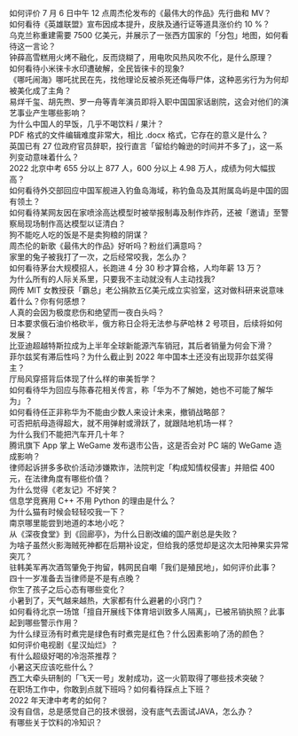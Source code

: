如何评价 7 月 6 日中午 12 点周杰伦发布的《最伟大的作品》先行曲和 MV？  
如何看待《英雄联盟》宣布因成本提升，皮肤及通行证等道具涨价约 10 %？  
乌克兰称重建需要 7500 亿美元，并展示了一张西方国家的「分包」地图，如何看待这一言论？  
钟薛高雪糕用火烤不融化，反而烧糊了，用电吹风热风吹不化，是什么原理？  
如何看待小米徕卡水印遭破解，全民皆徕卡的现象?  
《哪吒闹海》哪吒扰民在先，找他理论反被杀死还侮辱尸体，这种恶劣行为为何却被美化成了主角？  
易烊千玺、胡先煦、罗一舟等青年演员即将入职中国国家话剧院，这会对他们的演艺事业产生哪些影响？  
为什么中国人的早饭，几乎不喝饮料 / 果汁？  
PDF 格式的文件编辑难度非常大，相比 .docx 格式，它存在的意义是什么？  
英国已有 27 位政府官员辞职，投行直言「留给约翰逊的时间并不多了」，这一系列变动意味着什么？  
2022 北京中考 655 分以上 877 人，600 分以上 4.98 万人，成绩为何大幅拔高？  
如何看待外交部回应中国军舰进入钓鱼岛海域，称钓鱼岛及其附属岛屿是中国的固有领土？  
如何看待某网友因在家喷涂高达模型时被举报制毒及制作炸药，还被「邀请」至警察局现场制作高达模型以证清白？  
狗不能吃人吃的饭是不是卖狗粮的阴谋？  
周杰伦的新歌《最伟大的作品》好听吗？粉丝们满意吗？  
家里的兔子被我打了一次，之后经常咬我，怎么办？  
如何看待茅台大规模招人，长跑进 4 分 30 秒才算合格，人均年薪 13 万？  
为什么所有的人际关系里，只要我不主动就没有人主动找我?  
网传 MIT 女教授获「霸总」老公捐款五亿美元成立实验室，这对做科研来说意味着什么？你有何感想？  
人真的会因为极度悲伤和绝望而一夜白头吗？  
日本要求俄石油价格砍半，俄方称日企将无法参与萨哈林 2 号项目，后续将如何发展？  
比亚迪超越特斯拉成为上半年全球新能源汽车销冠，其后者销量为何会下滑？  
菲尔兹奖有滞后性吗？为什么截止到 2022 年中国本土还没有出现菲尔兹奖得主？  
厅局风穿搭背后体现了什么样的审美哲学？  
如何看待华为回应与陈春花相关传言，称「华为不了解她，她也不可能了解华为」？  
如何看待任正非称华为不能由少数人来设计未来，撤销战略部？  
可否把航母造得超大，就不用弹射或滑跃了，就跟陆地机场一样？  
为什么我们不能把汽车开几十年？  
腾讯旗下 App 掌上 WeGame 发布退市公告，这是否会对 PC 端的 WeGame 造成影响？  
律师起诉拼多多砍价活动涉嫌欺诈，法院判定「构成知情权侵害」并赔偿 400 元，在法律角度有哪些价值？  
为什么觉得《老友记》不好笑？  
信息学竞赛用 C++ 不用 Python 的理由是什么？  
为什么猫有时候会轻轻咬我一下？  
南京哪里能尝到地道的本地小吃？  
从《深夜食堂》到《回廊亭》，为什么日剧改编的国产剧总是失败？  
为啥子虽然火影海贼死神都在后期补设定，但给我的感觉却是这次太阳神果实异常突兀？  
驻韩美军再次酒驾肇免于拘留，韩网民自嘲「我们是殖民地」，如何评价此事？  
四十一岁准备去当律师是不是有点晚？  
你生了孩子之后心态有哪些变化？  
小暑到了，天气越来越热，大家都有什么避暑的小窍门？  
如何看待北京一场馆「擅自开展线下体育培训致多人隔离」，已被吊销执照？此事起到哪些警示作用？  
为什么绿豆汤有时煮完是绿色有时煮完是红色？什么因素影响了汤的颜色？  
如何评价电视剧《星汉灿烂》？  
有什么超级好喝的冷泡茶推荐？  
小暑这天应该吃些什么？  
西工大牵头研制的「飞天一号」发射成功，这一火箭取得了哪些技术突破？  
在职场工作中，你敢到点就下班吗？如何看待踩点上下班？  
2022 年天津中考考的如何？  
没有自信，总是感觉自己的技术很弱，没有底气去面试JAVA，怎么办？  
有哪些关于饮料的冷知识？  
